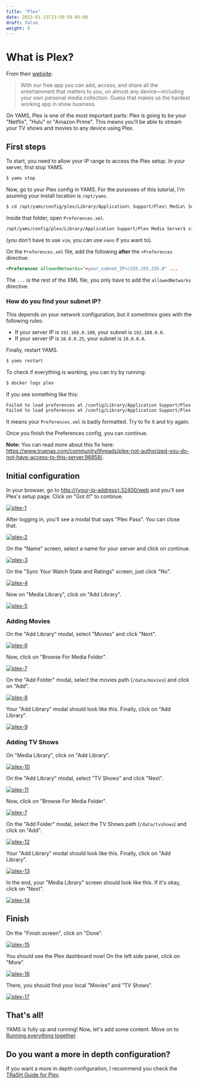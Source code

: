 ```yaml
---
title: "Plex"
date: 2023-01-23T13:59:59-03:00
draft: false
weight: 9
---
```


# What is Plex?

From their [website](https://www.plex.tv/):

> With our free app you can add, access, and share all the entertainment that matters to you, on almost any device—including your own personal media collection. Guess that makes us the hardest working app in show business.

On YAMS, Plex is one of the most important parts: Plex is going to be your "Netflix", "Hulu" or "Amazon Prime". This means you'll be able to stream your TV shows and movies to any device using Plex.

## First steps

To start, you need to allow your IP range to access the Plex setup. In your server, first stop YAMS.

```bash
$ yams stop
```

Now, go to your Plex config in YAMS. For the purposes of this tutorial, I'm asuming your install location is `/opt/yams`.

```bash
$ cd /opt/yams/config/plex/Library/Application\ Support/Plex\ Media\ Server/
```

Inside that folder, open `Preferences.xml`.

```bash
/opt/yams/config/plex/Library/Application Support/Plex Media Server$ vim Preferences.xml
```
(you don't have to use `vim`, you can use `nano` if you want to).

On the `Preferences.xml` file, add the following **after** the `<Preferences ` directive:

```xml
<Preferences allowedNetworks="<your_subnet_IP>/255.255.255.0" ...
```

The `...` is the rest of the XML file, you only have to add the `allowedNetworks` directive.

### How do you find your subnet IP?

This depends on your network configuration, but it _sometimes_ goes with the following rules:
- If your server IP is `192.168.0.100`, your subnet is `192.168.0.0`.
- If your server IP is `10.0.0.25`, your subnet is `10.0.0.0`.

Finally, restart YAMS.

```bash
$ yams restart
```

To check if everything is working, you can try by running:

```bash
$ docker logs plex
```

If you see something like this:

```bash
Failed to load preferences at /config/Library/Application Support/Plex Media Server/Preferences.xml
Failed to load preferences at /config/Library/Application Support/Plex Media Server/Preferences.xml
```

It means your `Preferences.xml` is badly formatted. Try to fix it and try again.

Once you finish the Preferences config, you can continue.

**Note:** You can read more about this fix here: https://www.truenas.com/community/threads/plex-not-authorized-you-do-not-have-access-to-this-server.96858/.

## Initial configuration

In your browser, go to [http://{your-ip-address}:32400/web]() and you'll see Plex's setup page. Click on "Got it!" to continue.

[![plex-1](/pics/plex-1.png)](/pics/plex-1.png)

After logging in, you'll see a modal that says "Plex Pass". You can close that.

[![plex-2](/pics/plex-2.png)](/pics/plex-2.png)

On the "Name" screen, select a name for your server and click on continue.

[![plex-3](/pics/plex-3.png)](/pics/plex-3.png)

On the "Sync Your Watch State and Ratings" screen, just click "No".

[![plex-4](/pics/plex-4.png)](/pics/plex-4.png)

Now on "Media Library", click on "Add Library".

[![plex-5](/pics/plex-5.png)](/pics/plex-5.png)

### Adding Movies

On the "Add Library" modal, select "Movies" and click "Next".

[![plex-6](/pics/plex-6.png)](/pics/plex-6.png)

Now, click on "Browse For Media Folder".

[![plex-7](/pics/plex-7.png)](/pics/plex-7.png)

On the "Add Folder" modal, select the movies path (`/data/movies`) and click on "Add".

[![plex-8](/pics/plex-8.png)](/pics/plex-8.png)

Your "Add Library" modal should look like this. Finally, click on "Add Library".

[![plex-9](/pics/plex-9.png)](/pics/plex-9.png)

### Adding TV Shows

On "Media Library", click on "Add Library".

[![plex-10](/pics/plex-10.png)](/pics/plex-10.png)

On the "Add Library" modal, select "TV Shows" and click "Next".

[![plex-11](/pics/plex-11.png)](/pics/plex-11.png)

Now, click on "Browse For Media Folder".

[![plex-7](/pics/plex-7.png)](/pics/plex-7.png)

On the "Add Folder" modal, select the TV Shows path (`/data/tvshows`) and click on "Add".

[![plex-12](/pics/plex-12.png)](/pics/plex-12.png)

Your "Add Library" modal should look like this. Finally, click on "Add Library".

[![plex-13](/pics/plex-13.png)](/pics/plex-13.png)

In the end, your "Media Library" screen should look like this. If it's okay, click on "Next".

[![plex-14](/pics/plex-14.png)](/pics/plex-14.png)

## Finish

On the "Finish screen", click on "Done".

[![plex-15](/pics/plex-15.png)](/pics/plex-15.png)

You should see the Plex dashboard now! On the left side panel, click on "More".

[![plex-16](/pics/plex-16.png)](/pics/plex-16.png)

There, you should find your local "Movies" and "TV Shows".

[![plex-17](/pics/plex-17.png)](/pics/plex-17.png)

## That's all!

YAMS is fully up and running! Now, let's add some content. Move on to [Running everything together](/config/running-everything-together).

## Do you want a more in depth configuration?

If you want a more in depth configuration, I recommend you check the [TRaSH Guide for Plex](https://trash-guides.info/Plex/).
